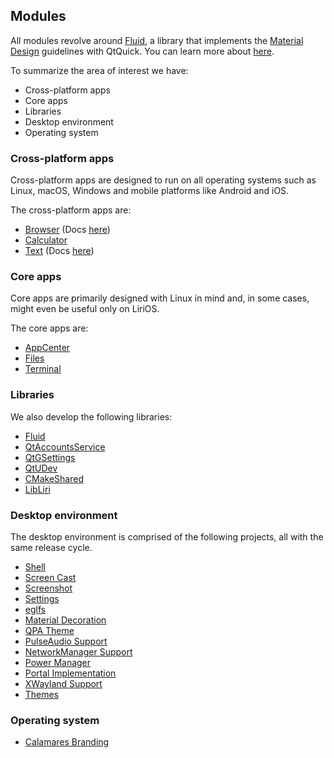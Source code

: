 ## Modules

All modules revolve around [Fluid](https://github.com/lirios/fluid), a library that implements the [Material Design](https://material.io) guidelines
with QtQuick.  You can learn more about [here](https://liri.io/docs/sdk/fluid/develop/).

To summarize the area of interest we have:

- Cross-platform apps
- Core apps
- Libraries
- Desktop environment
- Operating system

### Cross-platform apps

Cross-platform apps are designed to run on all operating systems such as Linux, macOS, Windows and
mobile platforms like Android and iOS.

The cross-platform apps are:

- [Browser](https://github.com/lirios/browser) (Docs [here](browser/index.md))
- [Calculator](https://github.com/lirios/calculator)
- [Text](https://github.com/lirios/text) (Docs [here](text/index.md))

### Core apps

Core apps are primarily designed with Linux in mind and, in some cases, might even be useful only on LiriOS.

The core apps are:

- [AppCenter](https://github.com/lirios/appcenter)
- [Files](https://github.com/lirios/files)
- [Terminal](https://github.com/lirios/terminal)

### Libraries

We also develop the following libraries:

- [Fluid](https://github.com/lirios/fluid)
- [QtAccountsService](https://github.com/lirios/qtaccountsservice)
- [QtGSettings](https://github.com/lirios/qtgsettings)
- [QtUDev](https://github.com/lirios/qtudev)
- [CMakeShared](https://github.com/lirios/cmake-shared)
- [LibLiri](https://github.com/lirios/libliri)

### Desktop environment

The desktop environment is comprised of the following projects, all with the same release cycle.

- [Shell](https://github.com/lirios/shell)
- [Screen Cast](https://github.com/lirios/screencast)
- [Screenshot](https://github.com/lirios/screenshot)
- [Settings](https://github.com/lirios/settings)
- [eglfs](https://github.com/lirios/eglfs)
- [Material Decoration](https://github.com/lirios/materialdecoration)
- [QPA Theme](https://github.com/lirios/platformtheme)
- [PulseAudio Support](https://github.com/lirios/pulseaudio)
- [NetworkManager Support](https://github.com/lirios/networkmanager)
- [Power Manager](https://github.com/lirios/power-manager)
- [Portal Implementation](https://github.com/lirios/xdg-desktop-portal-liri)
- [XWayland Support](https://github.com/lirios/qml-xwayland)
- [Themes](https://github.com/lirios/themes)

### Operating system

- [Calamares Branding](https://github.com/lirios/calamares-branding)

